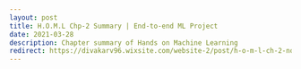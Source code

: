 ```yaml
---
layout: post
title: H.O.M.L Chp-2 Summary | End-to-end ML Project
date: 2021-03-28
description: Chapter summary of Hands on Machine Learning
redirect: https://divakarv96.wixsite.com/website-2/post/h-o-m-l-ch-2-notes-end-to-end-ml-project
---
```


